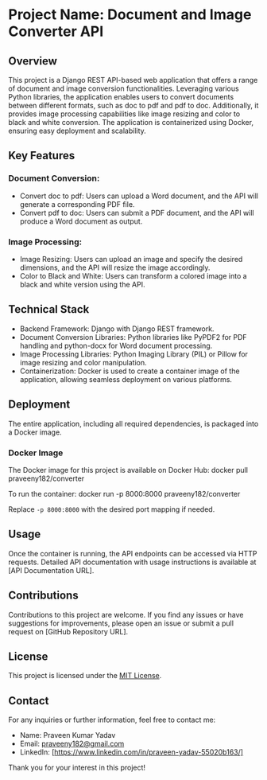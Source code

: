 # Project Name: Document and Image Converter API

## Overview

This project is a Django REST API-based web application that offers a range of document and image conversion functionalities. Leveraging various Python libraries, the application enables users to convert documents between different formats, such as doc to pdf and pdf to doc. Additionally, it provides image processing capabilities like image resizing and color to black and white conversion. The application is containerized using Docker, ensuring easy deployment and scalability.

## Key Features

### Document Conversion:

- Convert doc to pdf: Users can upload a Word document, and the API will generate a corresponding PDF file.
- Convert pdf to doc: Users can submit a PDF document, and the API will produce a Word document as output.

### Image Processing:

- Image Resizing: Users can upload an image and specify the desired dimensions, and the API will resize the image accordingly.
- Color to Black and White: Users can transform a colored image into a black and white version using the API.

## Technical Stack

- Backend Framework: Django with Django REST framework.
- Document Conversion Libraries: Python libraries like PyPDF2 for PDF handling and python-docx for Word document processing.
- Image Processing Libraries: Python Imaging Library (PIL) or Pillow for image resizing and color manipulation.
- Containerization: Docker is used to create a container image of the application, allowing seamless deployment on various platforms.

## Deployment

The entire application, including all required dependencies, is packaged into a Docker image.

### Docker Image

The Docker image for this project is available on Docker Hub:
docker pull praveeny182/converter


To run the container:
docker run -p 8000:8000 praveeny182/converter

Replace `-p 8000:8000` with the desired port mapping if needed.

## Usage

Once the container is running, the API endpoints can be accessed via HTTP requests. Detailed API documentation with usage instructions is available at [API Documentation URL].

## Contributions

Contributions to this project are welcome. If you find any issues or have suggestions for improvements, please open an issue or submit a pull request on [GitHub Repository URL].

## License

This project is licensed under the [MIT License](LICENSE).

## Contact

For any inquiries or further information, feel free to contact me:

- Name: Praveen Kumar Yadav
- Email: praveeny182@gmail.com
- LinkedIn: [https://www.linkedin.com/in/praveen-yadav-55020b163/]

Thank you for your interest in this project!



